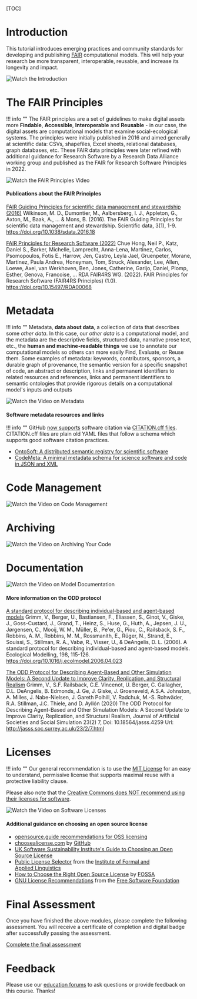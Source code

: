 [TOC]

# Introduction

This tutorial introduces emerging practices and community standards for developing and publishing [FAIR](#the-fair-principles) computational models. This will help your research be more transparent, interoperable, reusable, and increase its longevity and impact.

![Watch the Introduction](https://www.youtube.com/watch?v=Am3aNtXQWec)

# The FAIR Principles

!!! info ""
    The FAIR principles are a set of guidelines to make digital assets more **Findable**, **Accessible**, **Interoperable** and **Reusable** - in our case, the digital assets are computational models that examine social-ecological systems. The principles were initially published in 2016 and aimed generally at scientific data: CSVs, shapefiles, Excel sheets, relational databases, graph databases, etc. These FAIR data principles were later refined with additional guidance for Research Software by a Research Data Alliance working group and published as the FAIR for Research Software Principles in 2022.

![Watch the FAIR Principles Video](https://www.youtube.com/watch?v=cQz6_c6VsKo)

#### Publications about the FAIR Principles

[FAIR Guiding Principles for scientific data management and stewardship (2016)](https://doi.org/10.1038/sdata.2016.18)
Wilkinson, M. D., Dumontier, M., Aalbersberg, I. J., Appleton, G., Axton, M., Baak, A., ... & Mons, B. (2016). The FAIR Guiding Principles for scientific data management and stewardship. Scientific data, 3(1), 1-9. https://doi.org/10.1038/sdata.2016.18

[FAIR Principles for Research Software (2022)](https://doi.org/10.15497/RDA00068)
Chue Hong, Neil P., Katz, Daniel S., Barker, Michelle, Lamprecht, Anna-Lena, Martinez, Carlos, Psomopoulos, Fotis E., Harrow, Jen, Castro, Leyla Jael, Gruenpeter, Morane, Martinez, Paula Andrea, Honeyman, Tom, Struck, Alexander, Lee, Allen, Loewe, Axel, van Werkhoven, Ben, Jones, Catherine, Garijo, Daniel, Plomp, Esther, Genova, Francoise, … RDA FAIR4RS WG. (2022). FAIR Principles for Research Software (FAIR4RS Principles) (1.0). https://doi.org/10.15497/RDA00068

# Metadata

!!! info ""
    Metadata, **data about data**, a collection of data that describes some *other data*. In this case, our *other data* is a computational model, and the metadata are the descriptive fields, structured data, narrative prose text, etc., the **human and machine-readable things** we use to annotate our computational models so others can more easily Find, Evaluate, or Reuse them. Some examples of metadata: keywords, contributors, sponsors, a durable graph of provenance, the semantic version for a specific snapshot of code, an abstract or description, links and permanent identifiers to related resources and references, links and permanent identifiers to semantic ontologies that provide rigorous details on a computational model's inputs and outputs


![Watch the Video on Metadata](https://www.youtube.com/watch?v=UaWwHv5O2Pc)

#### Software metadata resources and links

!!! info ""
    GitHub [now supports](https://docs.github.com/en/repositories/managing-your-repositorys-settings-and-features/customizing-your-repository/about-citation-files) software citation via [CITATION.cff files](https://citation-file-format.github.io/). CITATION.cff files are plain old YAML files that follow a schema which supports good software citation practices.


- [OntoSoft: A distributed semantic registry for scientific software](https://ieeexplore.ieee.org/document/7870916)
- [CodeMeta: A minimal metadata schema for science software and code in JSON and XML](https://codemeta.github.io/)

# Code Management

![Watch the Video on Code Management](https://www.youtube.com/watch?v=ozZJEGNuwz8)

# Archiving

![Watch the Video on Archiving Your Code](https://www.youtube.com/watch?v=uodCLUADYE4)

# Documentation

![Watch the Video on Model Documentation](https://www.youtube.com/watch?v=iN6iBwaHR68)

#### More information on the ODD protocol

[A standard protocol for describing individual-based and agent-based models](https://doi.org/10.1016/j.ecolmodel.2006.04.023)
Grimm, V., Berger, U., Bastiansen, F., Eliassen, S., Ginot, V., Giske, J., Goss-Custard, J., Grand, T., Heinz, S., Huse, G., Huth, A., Jepsen, J. U., Jørgensen, C., Mooij, W. M., Müller, B., Pe'er, G., Piou, C., Railsback, S. F., Robbins, A. M., Robbins, M. M., Rossmanith, E., Rüger, N., Strand, E., Souissi, S., Stillman, R. A., Vabø, R., Visser, U., & DeAngelis, D. L. (2006). A standard protocol for describing individual-based and agent-based models. Ecological Modelling, 198, 115-126. https://doi.org/10.1016/j.ecolmodel.2006.04.023

[The ODD Protocol for Describing Agent-Based and Other Simulation Models: A Second Update to Improve Clarity, Replication, and Structural Realism](http://jasss.soc.surrey.ac.uk/23/2/7.html)
Grimm, V., S.F. Railsback, C.E. Vincenot, U. Berger, C. Gallagher, D.L. DeAngelis, B. Edmonds, J. Ge, J. Giske, J. Groeneveld, A.S.A. Johnston, A. Milles, J. Nabe-Nielsen, J. Gareth Polhill, V. Radchuk, M.-S. Rohwäder, R.A. Stillman, J.C. Thiele, and D. Ayllón (2020) The ODD Protocol for Describing Agent-Based and Other Simulation Models: A Second Update to Improve Clarity, Replication, and Structural Realism, Journal of Artificial Societies and Social Simulation 23(2) 7, Doi: 10.18564/jasss.4259 Url: http://jasss.soc.surrey.ac.uk/23/2/7.html

# Licenses

!!! info ""
    Our general recommendation is to use the [MIT License](https://spdx.org/licenses/MIT.html) for an easy to understand, permissive license that supports maximal reuse with a protective liability clause.

Please also note that the [Creative Commons does NOT recommend using their licenses for software](https://creativecommons.org/faq/#can-i-apply-a-creative-commons-license-to-software).


![Watch the Video on Software Licenses](https://www.youtube.com/watch?v=-OMLPF8ZFf4)

#### Additional guidance on choosing an open source license

- [opensource.guide recommendations for OSS licensing](https://opensource.guide/legal/#which-open-source-license-is-appropriate-for-my-project)
- [choosealicense.com](https://choosealicense.com/) by [GitHub](https://github.com/)
- [UK Software Sustainability Institute's Guide to Choosing an Open Source License](https://www.software.ac.uk/resources/guides/choosing-open-source-licence)
- [Public License Selector](https://ufal.github.io/public-license-selector/) from the [Institute of Formal and Applied Linguistics](https://ufal.mff.cuni.cz/)
- [How to Choose the Right Open Source License](https://fossa.com/blog/how-choose-right-open-source-license/) by [FOSSA](https://fossa.com/)
- [GNU License Recommendations](https://www.gnu.org/licenses/license-recommendations.en.html) from the [Free Software Foundation](https://www.fsf.org/)

# Final Assessment

Once you have finished the above modules, please complete the following assessment. You will receive a certificate of completion and digital badge after successfully passing the assessment.

[Complete the final assessment](https://forms.gle/5WjshdE2QXXpRhRh9)

# Feedback

Please use our [education forums](https://forum.comses.net/c/education) to ask questions or provide feedback on this course. Thanks!
